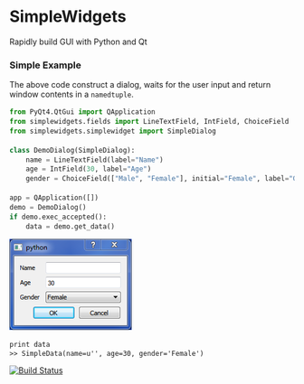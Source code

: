 SimpleWidgets
=============

Rapidly build GUI with Python and Qt

### Simple Example

The above code construct a dialog, waits for the user input and return window contents in a `namedtuple`.

```python
from PyQt4.QtGui import QApplication
from simplewidgets.fields import LineTextField, IntField, ChoiceField
from simplewidgets.simplewidget import SimpleDialog

class DemoDialog(SimpleDialog):
    name = LineTextField(label="Name")
    age = IntField(30, label="Age")
    gender = ChoiceField(["Male", "Female"], initial="Female", label="Gender")

app = QApplication([])
demo = DemoDialog()
if demo.exec_accepted():
    data = demo.get_data()
```
      
![Simple Example](doc/simple-example.png)

    print data
    >> SimpleData(name=u'', age=30, gender='Female')


[![Build Status](https://travis-ci.org/igortg/simplewidgets.svg?branch=master)](https://travis-ci.org/igortg/simplewidgets)

